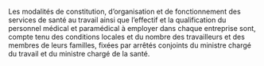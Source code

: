 Les modalités de constitution, d’organisation et de fonctionnement des services de santé au travail ainsi que l’effectif et la qualification du personnel médical et paramédical à employer dans chaque entreprise sont, compte tenu des conditions locales et du nombre des travailleurs et des membres de leurs familles, fixées par arrêtés conjoints du ministre chargé du travail et du ministre chargé de la santé.